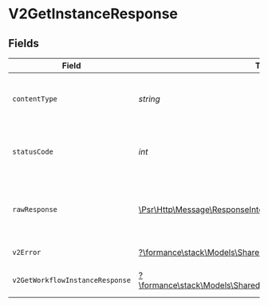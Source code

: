 # V2GetInstanceResponse


## Fields

| Field                                                                                                                | Type                                                                                                                 | Required                                                                                                             | Description                                                                                                          |
| -------------------------------------------------------------------------------------------------------------------- | -------------------------------------------------------------------------------------------------------------------- | -------------------------------------------------------------------------------------------------------------------- | -------------------------------------------------------------------------------------------------------------------- |
| `contentType`                                                                                                        | *string*                                                                                                             | :heavy_check_mark:                                                                                                   | HTTP response content type for this operation                                                                        |
| `statusCode`                                                                                                         | *int*                                                                                                                | :heavy_check_mark:                                                                                                   | HTTP response status code for this operation                                                                         |
| `rawResponse`                                                                                                        | [\Psr\Http\Message\ResponseInterface](https://www.php-fig.org/psr/psr-7/#33-psrhttpmessageresponseinterface)         | :heavy_check_mark:                                                                                                   | Raw HTTP response; suitable for custom response parsing                                                              |
| `v2Error`                                                                                                            | [?\formance\stack\Models\Shared\V2Error](../../Models/Shared/V2Error.md)                                             | :heavy_minus_sign:                                                                                                   | General error                                                                                                        |
| `v2GetWorkflowInstanceResponse`                                                                                      | [?\formance\stack\Models\Shared\V2GetWorkflowInstanceResponse](../../Models/Shared/V2GetWorkflowInstanceResponse.md) | :heavy_minus_sign:                                                                                                   | The workflow instance                                                                                                |